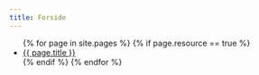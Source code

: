 ```yaml
---
title: Forside
---
```



<ul>
{% for page in site.pages %}
    {% if page.resource == true %}
        <li><a href="{{ page.url }}">{{ page.title }}</a></li>
    {% endif %}
{% endfor %}
</ul>
